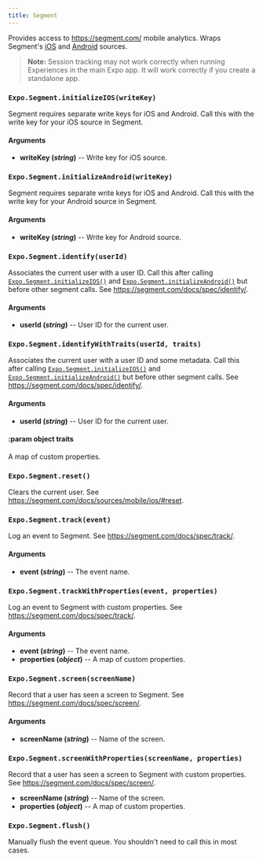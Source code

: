 ```yaml
---
title: Segment
---
```


Provides access to <https://segment.com/> mobile analytics. Wraps Segment's [iOS](https://segment.com/docs/sources/mobile/ios/) and [Android](https://segment.com/docs/sources/mobile/android/) sources.

> **Note:** Session tracking may not work correctly when running Experiences in the main Expo app. It will work correctly if you create a standalone app.

### `Expo.Segment.initializeIOS(writeKey)`

Segment requires separate write keys for iOS and Android. Call this with the write key for your iOS source in Segment.

#### Arguments

-   **writeKey (_string_)** -- Write key for iOS source.

### `Expo.Segment.initializeAndroid(writeKey)`

Segment requires separate write keys for iOS and Android. Call this with the write key for your Android source in Segment.

#### Arguments

-   **writeKey (_string_)** -- Write key for Android source.

### `Expo.Segment.identify(userId)`

Associates the current user with a user ID. Call this after calling [`Expo.Segment.initializeIOS()`](#exposegmentinitializeios "Expo.Segment.initializeIOS") and [`Expo.Segment.initializeAndroid()`](#exposegmentinitializeandroid "Expo.Segment.initializeAndroid") but before other segment calls. See <https://segment.com/docs/spec/identify/>.

#### Arguments

-   **userId (_string_)** -- User ID for the current user.

### `Expo.Segment.identifyWithTraits(userId, traits)`

Associates the current user with a user ID and some metadata. Call this after calling [`Expo.Segment.initializeIOS()`](#exposegmentinitializeios "Expo.Segment.initializeIOS") and [`Expo.Segment.initializeAndroid()`](#exposegmentinitializeandroid "Expo.Segment.initializeAndroid") but before other segment calls. See <https://segment.com/docs/spec/identify/>.

#### Arguments

-   **userId (_string_)** -- User ID for the current user.

#### :param object traits

A map of custom properties.

### `Expo.Segment.reset()`

Clears the current user. See <https://segment.com/docs/sources/mobile/ios/#reset>.

### `Expo.Segment.track(event)`

Log an event to Segment. See <https://segment.com/docs/spec/track/>.

#### Arguments

-   **event (_string_)** -- The event name.

### `Expo.Segment.trackWithProperties(event, properties)`

Log an event to Segment with custom properties. See <https://segment.com/docs/spec/track/>.

#### Arguments

-   **event (_string_)** -- The event name.
-   **properties (_object_)** -- A map of custom properties.

### `Expo.Segment.screen(screenName)`

Record that a user has seen a screen to Segment. See <https://segment.com/docs/spec/screen/>.

#### Arguments

-   **screenName (_string_)** -- Name of the screen.

### `Expo.Segment.screenWithProperties(screenName, properties)`

Record that a user has seen a screen to Segment with custom properties. See <https://segment.com/docs/spec/screen/>.

-   **screenName (_string_)** -- Name of the screen.
-   **properties (_object_)** -- A map of custom properties.

### `Expo.Segment.flush()`

Manually flush the event queue. You shouldn't need to call this in most cases.
